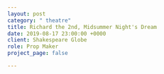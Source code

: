 ```yaml
---
layout: post
category: " theatre"
title: Richard the 2nd, Midsummer Night's Dream
date: 2019-08-17 23:00:00 +0000
client: Shakespeare Globe
role: Prop Maker
project_page: false

---
```

